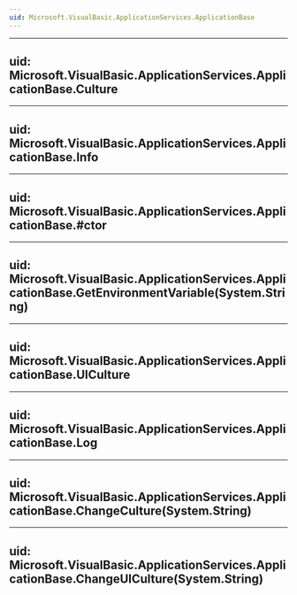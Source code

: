 ```yaml
---
uid: Microsoft.VisualBasic.ApplicationServices.ApplicationBase
---
```


---
uid: Microsoft.VisualBasic.ApplicationServices.ApplicationBase.Culture
---

---
uid: Microsoft.VisualBasic.ApplicationServices.ApplicationBase.Info
---

---
uid: Microsoft.VisualBasic.ApplicationServices.ApplicationBase.#ctor
---

---
uid: Microsoft.VisualBasic.ApplicationServices.ApplicationBase.GetEnvironmentVariable(System.String)
---

---
uid: Microsoft.VisualBasic.ApplicationServices.ApplicationBase.UICulture
---

---
uid: Microsoft.VisualBasic.ApplicationServices.ApplicationBase.Log
---

---
uid: Microsoft.VisualBasic.ApplicationServices.ApplicationBase.ChangeCulture(System.String)
---

---
uid: Microsoft.VisualBasic.ApplicationServices.ApplicationBase.ChangeUICulture(System.String)
---
